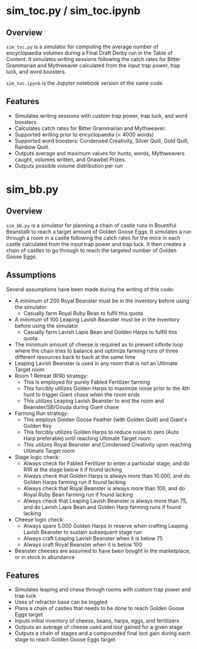 # sim_toc.py / sim_toc.ipynb

## Overview

`sim_toc.py` is a simulator for computing the average number of encyclopaedia volumes during a Final Draft Derby run in the Table of Content. It simulates writing sessions following the catch rates for Bitter Grammarian and Mythweaver calculated from the input trap power, trap luck, and word boosters. 

`sim_toc.ipynb` is the Jupyter notebook version of the same code. 

## Features

- Simulates writing sessions with custom trap power, trap luck, and word boosters.
- Calculates catch rates for Bitter Grammarian and Mythweaver.
- Supported writing prior to encyclopaedia (< 4000 words)
- Supported word boosters: Condensed Creativity, Silver Quill, Gold Quill, Rainbow Quill.
- Outputs average and maximum values for hunts, words, Mythweavers caught, volumes written, and Gnawbel Prizes.
- Outputs possible volume distribution per run

# sim_bb.py

## Overview

`sim_bb.py` is a simulator for planning a chain of castle runs in Bountiful Beanstalk to reach a target amount of Golden Goose Eggs. It simulates a run through a room in a castle following the catch rates for the mice in each castle calculated from the input trap power and trap luck. It then creates a chain of castles to go through to reach the targeted number of Golden Goose Eggs. 

## Assumptions

Several assumptions have been made during the writing of this code:
- A minimum of 200 Royal Beanster must be in the inventory before using the simulator
    - Casually farm Royal Ruby Bean to fulfil this quota
- A minimum of 100 Leaping Lavish Beanster must be in the inventory before using the simulator
    - Casually farm Lavish Lapis Bean and Golden Harps to fulfill this quota
- The minimum amount of cheese is required as to prevent infinite loop where the chain tries to balance and optimize farming runs of three different resources back to back at the same time
- Leaping Lavish Beanster is used in any room that is not an Ultimate Target room
- Room 1 Retreat (R1R) strategy: 
    - This is employed for purely Fabled Fertilizer farming
    - This forcibly utilizes Golden Harps to maximize noise prior to the 4th hunt to trigger Giant chase when the room ends
    - This utilizes Leaping Lavish Beanster to end the room and Beanster/SB/Gouda during Giant chase
- Farming Run strategy: 
    - This employs Golden Goose Feather (with Golden Quill) and Giant's Golden Key 
    - This forcibly utilizes Golden Harps to reduce noise to zero (Auto Harp preferable) until reaching Ultimate Target room
    - This utilizes Royal Beanster and Condensed Creativity upon reaching Ultimate Target room
- Stage logic check:
    - Always check for Fabled Fertilizer to enter a particular stage, and do R1R at the stage below it if found lacking
    - Always check that Golden Harps is always more than 10.000, and do Golden Harps farming run if found lacking
    - Always check that Royal Beanster is always more than 100, and do Royal Ruby Bean farming run if found lacking
    - Always check that Leaping Lavish Beanster is always more than 75, and do Lavish Lapis Bean and Golden Harp farming runs if found lacking
- Cheese logic check:
    - Always spare 5.000 Golden Harps in reserve when crafting Leaping Lavish Beanster to sustain subsequent stage run
    - Always craft Leaping Lavish Beanster when it is below 75
    - Always craft Royal Beanster when it is below 100
- Beanster cheeses are assumed to have been bought in the marketplace, or in stock in abundance

## Features

- Simulates leaping and chase through rooms with custom trap power and trap luck
- Uses of refractor base can be toggled
- Plans a chain of castles that needs to be done to reach Golden Goose Eggs target
- Inputs initial inventory of cheese, beans, harps, eggs, and fertilizers
- Outputs an average of cheese used and loot gained for a given stage
- Outputs a chain of stages and a compounded final loot gain during each stage to reach Golden Goose Eggs target